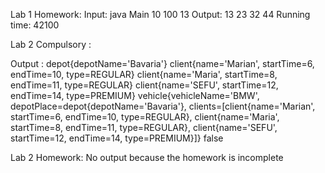 Lab 1 Homework:
Input: java Main 10 100 13
Output: 
13 23 32 44
Running time: 42100


Lab 2 Compulsory : 

Output : 
depot{depotName='Bavaria'}
client{name='Marian', startTime=6, endTime=10, type=REGULAR}
client{name='Maria', startTime=8, endTime=11, type=REGULAR}
client{name='SEFU', startTime=12, endTime=14, type=PREMIUM}
vehicle{vehicleName='BMW', depotPlace=depot{depotName='Bavaria'}, clients=[client{name='Marian', startTime=6, endTime=10, type=REGULAR}, client{name='Maria', startTime=8, endTime=11, type=REGULAR}, client{name='SEFU', startTime=12, endTime=14, type=PREMIUM}]}
false

Lab 2 Homework: No output because the homework is incomplete
